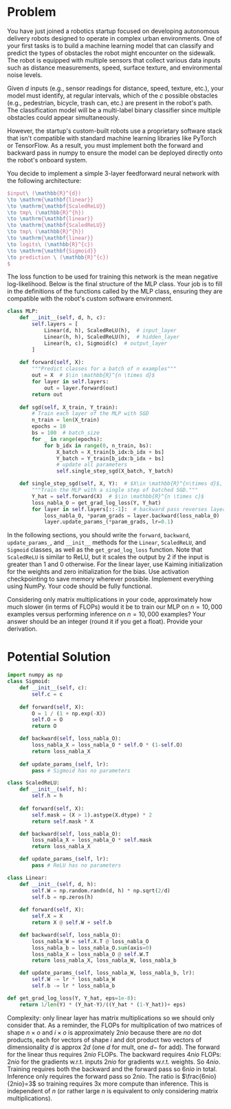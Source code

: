 # Problem

You have just joined a robotics startup focused on developing autonomous delivery robots designed to operate in complex urban environments. One of your first tasks is to build a machine learning model that can classify and predict the types of obstacles the robot might encounter on the sidewalk. The robot is equipped with multiple sensors that collect various data inputs such as distance measurements, speed, surface texture, and environmental noise levels.

Given $d$ inputs (e.g., sensor readings for distance, speed, texture, etc.), your model must identify, at regular intervals, which of the $c$ possible obstacles (e.g., pedestrian, bicycle, trash can, etc.) are present in the robot's path. The classification model will be a multi-label binary classifier since multiple obstacles could appear simultaneously.

However, the startup's custom-built robots use a proprietary software stack that isn't compatible with standard machine learning libraries like PyTorch or TensorFlow. As a result, you must implement both the forward and backward pass in numpy to ensure the model can be deployed directly onto the robot's onboard system.

You decide to implement a simple 3-layer feedforward neural network with the following architecture:

```latex
$input\ (\mathbb{R}^{d}) 
\to \mathrm{\mathbf{linear}} 
\to \mathrm{\mathbf{ScaledReLU}} 
\to tmp\ (\mathbb{R}^{h}) 
\to \mathrm{\mathbf{linear}} 
\to \mathrm{\mathbf{ScaledReLU}} 
\to tmp\ (\mathbb{R}^{h}) 
\to \mathrm{\mathbf{linear}}  
\to logits\ (\mathbb{R}^{c})
\to \mathrm{\mathbf{Sigmoid}}
\to prediction \ (\mathbb{R}^{c})
$
```

The loss function to be used for training this network is the mean negative log-likelihood. Below is the final structure of the MLP class. Your job is to fill in the definitions of the functions called by the MLP class, ensuring they are compatible with the robot's custom software environment.

```python
class MLP:
    def __init__(self, d, h, c):
        self.layers = [
            Linear(d, h), ScaledReLU(h),  # input_layer
            Linear(h, h), ScaledReLU(h),  # hidden_layer
            Linear(h, c), Sigmoid(c)  # output_layer
        ]
        
    def forward(self, X):
        """Predict classes for a batch of n examples"""
        out = X  # $\in \mathbb{R}^{n \times d}$
        for layer in self.layers:
            out = layer.forward(out) 
        return out
    
    def sgd(self, X_train, Y_train):
        # Train each layer of the MLP with SGD
        n_train = len(X_train)
        epochs = 10
        bs = 100  # batch_size
        for _ in range(epochs):
            for b_idx in range(0, n_train, bs):
                X_batch = X_train[b_idx:b_idx + bs]
                Y_batch = Y_train[b_idx:b_idx + bs]
                # update all parameters
                self.single_step_sgd(X_batch, Y_batch)

    def single_step_sgd(self, X, Y):  # $X\in \mathbb{R}^{n\times d}$, $Y\in \mathbb{R}^{n\times c}$
        """Train the MLP with a single step of batched SGD."""
        Y_hat = self.forward(X)  # $\in \mathbb{R}^{n \times c}$
        loss_nabla_O = get_grad_log_loss(Y, Y_hat)
        for layer in self.layers[::-1]:  # backward pass reverses layers
            loss_nabla_O, *param_grads = layer.backward(loss_nabla_O)
            layer.update_params_(*param_grads, lr=0.1)
```

In the following sections, you should write the `forward`, `backward`, `update_params_`, and `__init__` methods for the `Linear`, `ScaledReLU`, and `Sigmoid` classes, as well as the `get_grad_log_loss` function. Note that `ScaledReLU` is similar to ReLU, but it scales the output by 2 if the input is greater than 1 and 0 otherwise. For the linear layer, use Kaiming initialization for the weights and zero initialization for the bias. Use activation checkpointing to save memory wherever possible. Implement everything using NumPy. Your code should be fully functional.

Considering only matrix multiplications in your code, approximately how much slower (in terms of FLOPs) would it be to train our MLP on $n = 10,000$ examples versus performing inference on $n = 10,000$ examples? Your answer should be an integer (round it if you get a float). Provide your derivation.

# Potential Solution

```python
import numpy as np
class Sigmoid:
    def __init__(self, c):
        self.c = c
        
    def forward(self, X):
        O = 1 / (1 + np.exp(-X))
        self.O = O
        return O

    def backward(self, loss_nabla_O):      
        loss_nabla_X = loss_nabla_O * self.O * (1-self.O)
        return loss_nabla_X
    
    def update_params_(self, lr):
        pass # Sigmoid has no parameters

class ScaledReLU:
    def __init__(self, h):
        self.h = h
        
    def forward(self, X):
        self.mask = (X > 1).astype(X.dtype) * 2
        return self.mask * X 

    def backward(self, loss_nabla_O):
        loss_nabla_X = loss_nabla_O * self.mask
        return loss_nabla_X

    def update_params_(self, lr):
        pass # ReLU has no parameters

class Linear:
    def __init__(self, d, h):
        self.W = np.random.randn(d, h) * np.sqrt(2/d)
        self.b = np.zeros(h)
        
    def forward(self, X):
        self.X = X
        return X @ self.W + self.b

    def backward(self, loss_nabla_O):
        loss_nabla_W = self.X.T @ loss_nabla_O
        loss_nabla_b = loss_nabla_O.sum(axis=0)
        loss_nabla_X = loss_nabla_O @ self.W.T
        return loss_nabla_X, loss_nabla_W, loss_nabla_b

    def update_params_(self, loss_nabla_W, loss_nabla_b, lr):
        self.W -= lr * loss_nabla_W
        self.b -= lr * loss_nabla_b

def get_grad_log_loss(Y, Y_hat, eps=1e-8):
    return 1/len(Y) * (Y_hat-Y)/((Y_hat * (1-Y_hat))+ eps)
```

Complexity: only linear layer has matrix multiplications so we should only consider that. As a reminder, the FLOPs for multiplication of two matrices of shape $n \times o$ and $i \times o$ is approximately $2nio$ because there are $no$ dot products, each for vectors of shape $i$ and dot product two vectors of dimensionality $d$ is approx $2d$ (one $d$ for mult, one $d-$ for add). The forward for the linear thus requires $2nio$ FLOPs. The backward requires $4nio$ FLOPs: $2nio$ for the gradients w.r.t. inputs $2nio$ for gradients w.r.t. weights. So $4nio$. Training requires both the backward and the forward pass so $6nio$ in total. Inference only requires the forward pass so $2nio$. The ratio is $\frac{6nio}{2nio}=3$ so training requires 3x more compute than inference. This is independent of $n$ (or rather large $n$ is equivalent to only considering matrix multiplications).
